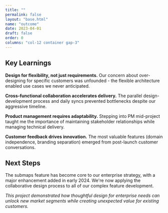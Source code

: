 ```yaml
---
title: ""
permalink: false
layout: "base.html"
name: "outcome"
date: 2023-04-01
draft: false
order: 0
columns: "col-12 container gap-3"
---
```

<div class="col col-12 sm-8 md-9">

## Key Learnings

**Design for flexibility, not just requirements.** Our concern about over-designing for specific customers was unfounded - the flexible architecture enabled use cases we never anticipated.

**Cross-functional collaboration accelerates delivery.** The parallel design-development process and daily syncs prevented bottlenecks despite our aggressive timeline.

**Product management requires adaptability.** Stepping into PM mid-project taught me the importance of maintaining stakeholder relationships while managing technical delivery.

**Customer feedback drives innovation.** The most valuable features (domain independence, branding separation) emerged from post-launch customer conversations.

## Next Steps

The submaps feature has become core to our enterprise strategy, with a major enhancement added in early 2024. We're now applying the collaborative design process to all of our complex feature development.

*This project demonstrated how thoughtful design for enterprise needs can unlock new market segments while creating unexpected value for existing customers.*

</div>